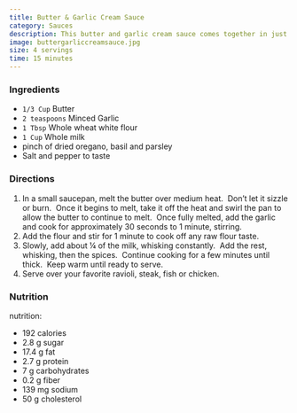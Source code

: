 ```yaml
---
title: Butter & Garlic Cream Sauce
category: Sauces
description: This butter and garlic cream sauce comes together in just minutes and is the perfect topper for pasta, ravioli, shrimp, seafood or steak!
image: buttergarliccreamsauce.jpg
size: 4 servings
time: 15 minutes
---
```


### Ingredients

* `1/3 Cup` Butter
* `2 teaspoons` Minced Garlic
* `1 Tbsp` Whole wheat white flour
* `1 Cup` Whole milk
* pinch of dried oregano, basil and parsley
* Salt and pepper to taste

### Directions

1. In a small saucepan, melt the butter over medium heat.  Don’t let it sizzle or burn.  Once it begins to melt, take it off the heat and swirl the pan to allow the butter to continue to melt.  Once fully melted, add the garlic and cook for approximately 30 seconds to 1 minute, stirring.
2. Add the flour and stir for 1 minute to cook off any raw flour taste.
3. Slowly, add about ¼ of the milk, whisking constantly.  Add the rest, whisking, then the spices.  Continue cooking for a few minutes until thick.  Keep warm until ready to serve.
4. Serve over your favorite ravioli, steak, fish or chicken.

### Nutrition

nutrition:
  - 192 calories
  - 2.8 g sugar
  - 17.4 g fat
  - 2.7 g protein
  - 7 g carbohydrates
  - 0.2 g fiber
  - 139 mg sodium
  - 50 g cholesterol
